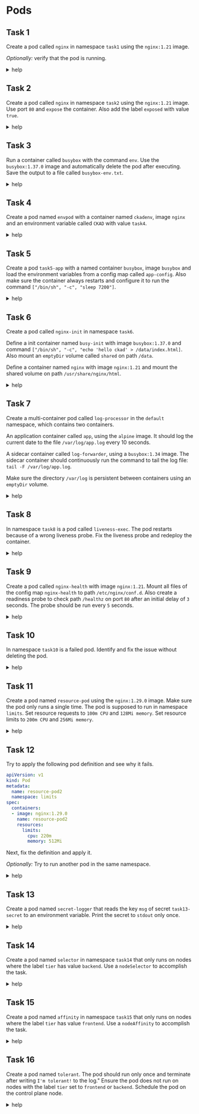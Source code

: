 # Pods

## Task 1

Create a pod called `nginx` in namespace `task1` using the `nginx:1.21` image.

_Optionally:_ verify that the pod is running.

<details><summary>help</summary>

```bash
k run nginx --image=nginx:1.21 --restart=Never -n task1
```

</details>

## Task 2

Create a pod called `nginx` in namespace `task2` using the `nginx:1.21` image.
Use port `80` and `expose` the container.
Also add the label `exposed` with value `true`.

<details><summary>help</summary>

```bash
k run nginx --image nginx:1.21 --restart=Never -n task2 --port 80 --expose --labels=exposed=true
```

</details>

## Task 3

Run a container called `busybox` with the command `env`.
Use the `busybox:1.37.0` image and automatically delete the pod after executing.
Save the output to a file called `busybox-env.txt`.

<details><summary>help</summary>

```bash
k run busybox --image busybox:1.37.0 -it --rm --restart Never --command -- env > busybox-env.txt
```

</details>

## Task 4

Create a pod named `envpod` with a container named `ckadenv`, image `nginx` and an environment variable called `CKAD` with value `task4`.

<details><summary>help</summary>

Create the resource:

```yaml
apiVersion: v1
kind: Pod
metadata:
  name: envpod
spec:
  containers:
  - name: ckadenv
    image: nginx
    env:
    - name: CKAD
      value: task4
```

</details>

## Task 5

Create a pod `task5-app` with a named container `busybox`, image `busybox` and load the environment variables from a config map called `app-config`.
Also make sure the container always restarts and configure it to run the command `["/bin/sh", "-c", "sleep 7200"]`.

<details><summary>help</summary>

Create the resource:

```yaml
apiVersion: v1
kind: Pod
metadata:
  name: task5-app
spec:
  containers:
  - name: busybox
    image: busybox
    envFrom:
    - configMapRef:
        name: app-config
    command: ["/bin/sh", "-c", "sleep 7200"]
  restartPolicy: Always
```

</details>

## Task 6

Create a pod called `nginx-init` in namespace `task6`.

Define a init container named `busy-init` with image `busybox:1.37.0` and command `["/bin/sh", "-c", "echo 'hello ckad' > /data/index.html]`.
Also mount an `emptyDir` volume called `shared` on path `/data`.

Define a container named `nginx` with image `nginx:1.21` and mount the shared volume on path `/usr/share/nginx/html`.

<details><summary>help</summary>

Create the resource:

```yaml
apiVersion: v1
kind: Pod
metadata:
  name: nginx-init
  namespace: task6
spec:
  initContainers:
  - name: busy-init
    image: busybox:1.37.0
    volumeMounts:
    - name: shared
      mountPath: /data
    command: ["/bin/sh", "-c", "echo 'hello ckad' > /data/index.html"]
  containers:
  - name: nginx
    image: nginx:1.21
    volumeMounts:
    - name: shared
      mountPath: /usr/share/nginx/html
  volumes:
  - name: shared
    emptyDir: {}
```

</details>

## Task 7

Create a multi-container pod called `log-processor` in the `default` namespace, which contains two containers.

An application container called `app`, using the `alpine` image.
It should log the current date to the file `/var/log/app.log` every 10 seconds.

A sidecar container called `log-forwarder`, using a `busybox:1.34` image.
The sidecar container should continuously run the command to tail the log file: `tail -F /var/log/app.log`.

Make sure the directory `/var/log` is persistent between containers using an `emptyDir` volume.

<details><summary>help</summary>

__Note:__
sidecar containers are implemented as init containers with restart policy set to "Always", see the [docs](https://kubernetes.io/docs/concepts/workloads/pods/sidecar-containers/#sidecar-containers-and-pod-lifecycle) for more details.

Create the resource:

```yaml
apiVersion: v1
kind: Pod
metadata:
  name: log-processor
  namespace: default
spec:
  volumes:
  - name: logs
    emptyDir: {}
  containers:
  - name: app
    image: alpine
    command:
    - /bin/sh
    - -c
    - while true; do echo "$(date)" >> /var/log/app.log; sleep 10; done;
    volumeMounts:
    - name: logs
      mountPath: /var/log
  initContainers:
  - name: log-forwarder
    image: busybox:1.34
    command:
    - /bin/sh
    - -c
    - tail -F /var/log/app.log
    volumeMounts:
    - name: logs
      mountPath: /var/log
    restartPolicy: Always
```

</details>

## Task 8

In namespace `task8` is a pod called `liveness-exec`.
The pod restarts because of a wrong liveness probe.
Fix the liveness probe and redeploy the container.

<details><summary>help</summary>

Extract the yaml definition of the pod to a file.

```bash
k get -n task8 pod liveness-exec -o yaml > t8pod.yaml
```

Delete the current pod from the cluster.

```bash
k delete -f t8pod.yaml --force
```

The liveness probe fails because of the pod command `rm -rf /tmp/healthy; sleep 15; touch /tmp/healthy; sleep 7200`.
The script sleeps for 15 seconds before the file `/tmp/healthy` is created.
Therefore the liveness probe fails.

Update the liveness probe in the yaml file (snippet):

```yaml
# ...
    livenessProbe:
      exec:
        command:
        - cat
        - /tmp/healthy
      failureThreshold: 1
      initialDelaySeconds: 15 # example solution
      periodSeconds: 5
      successThreshold: 1
      timeoutSeconds: 1
# ...
```

__Note:__
There a multiple ways to fix the probe.

- you could increase the failure threshold
- you could increase the initial delay
- you could increase the period
- or a mix of these

Redeploy the pod.

```shell
k apply -f t8pod.yaml
```

</details>

## Task 9

Create a pod called `nginx-health` with image `nginx:1.21`.
Mount all files of the config map `nginx-health` to path `/etc/nginx/conf.d`.
Also create a readiness probe to check path `/healthz` on port `80` after an initial delay of `3` seconds.
The probe should be run every `5` seconds.

<details><summary>help</summary>

Create the resource:

```yaml
apiVersion: v1
kind: Pod
metadata:
  name: nginx-health
spec:
  containers:
  - image: nginx:1.21
    name: nginx-health
    volumeMounts:
    - name: config-vol
      mountPath: "/etc/nginx/conf.d"
    readinessProbe:
      httpGet:
        path: /healthz
        port: 80
      initialDelaySeconds: 3
      periodSeconds: 5
  dnsPolicy: ClusterFirst
  volumes:
  - name: config-vol
    configMap:
      name: nginx-health
```

</details>

## Task 10

In namespace `task10` is a failed pod.
Identify and fix the issue without deleting the pod.

<details><summary>help</summary>

The pod fails because of a typo in the image tag.
Update the tag in place using the `kubectl edit` command.

```bash
k edit -n task10 po help-me
```

</details>

## Task 11

Create a pod named `resource-pod` using the `nginx:1.29.0` image.
Make sure the pod only runs a single time.
The pod is supposed to run in namespace `limits`.
Set resource requests to `100m CPU` and `128Mi memory`.
Set resource limits to `200m CPU` and `256Mi memory`.

<details><summary>help</summary>

Create a pod template.

```bash
k run resource-pod --image nginx:1.29.0 --restart Never -n limits --dry-run=client -o yaml > t11pod.yaml
```

Modify the template and update the resources section for the container.

```yaml
apiVersion: v1
kind: Pod
metadata:
  creationTimestamp: null
  labels:
    run: resource-pod
  name: resource-pod
  namespace: limits
spec:
  containers:
  - image: nginx:1.29.0
    name: resource-pod
    resources:
      requests:
        cpu: 100m
        memory: 128Mi
      limits:
        cpu: 200m
        memory: 256Mi
  dnsPolicy: ClusterFirst
  restartPolicy: Never # The container is supposed to run only once.
status: {}
```

Apply the pod definition.

```bash
k apply -f t11pod.yaml
```

</details>

## Task 12

Try to apply the following pod definition and see why it fails.

```yaml
apiVersion: v1
kind: Pod
metadata:
  name: resource-pod2
  namespace: limits
spec:
  containers:
  - image: nginx:1.29.0
    name: resource-pod2
    resources:
      limits:
        cpu: 220m
        memory: 512Mi
```

Next, fix the definition and apply it.

_Optionally:_ Try to run another pod in the same namespace.

<details><summary>help</summary>

When trying to apply the pod definition as is it fails because the cpu limit and the memory limit is set to high.

Describe the namespace to see it's resource limits.

```bash
k describe ns limits
```

Alternatively you could get the limit definition for the namespace.

```bash
k get limitranges -n limits -o yaml
```

Modify the template and update the resources section for the container to not exceed the namespace limits and apply it.

</details>

## Task 13

Create a pod named `secret-logger` that reads the key `msg` of secret `task13-secret` to an environment variable.
Print the secret to `stdout` only once.

<details><summary>help</summary>

Create a pod definition (envFrom solution).

```yaml
apiVersion: v1
kind: Pod
metadata:
  name: secret-logger
spec:
  containers:
  - name: secret-logger
    image: busybox
    command:
    - sh
    - -c
    - echo "$msg"
    envFrom:
    - secretRef:
        name: task13-secret
  restartPolicy: Never
```

Or create a pod definition (env solution).

```yaml
apiVersion: v1
kind: Pod
metadata:
  name: secret-logger
spec:
  containers:
  - name: secret-logger
    image: busybox
    command:
    - sh
    - -c
    - echo "$SECRET_VALUE"
    env:
    - name: SECRET_VALUE
      valueFrom:
        secretKeyRef:
          name: task13-secret
          key: msg
  restartPolicy: Never
```

_Optionally:_ Verify the output.

```bash
k logs secret-logger
```

</details>

## Task 14

Create a pod named `selector` in namespace `task14` that only runs on nodes where the label `tier` has value `backend`.
Use a `nodeSelector` to accomplish the task.

<details><summary>help</summary>

Create the resource:

```yaml
apiVersion: v1
kind: Pod
metadata:
  name: selector
  namespace: task14
spec:
  nodeSelector:
    tier: backend
  containers:
  - image: nginx
    name: selector
```

</details>

## Task 15

Create a pod named `affinity` in namespace `task15` that only runs on nodes where the label `tier` has value `frontend`.
Use a `nodeAffinity` to accomplish the task.

<details><summary>help</summary>

Create the resource:

```yaml
apiVersion: v1
kind: Pod
metadata:
  name: affinity
  namespace: task15
spec:
  affinity:
    nodeAffinity:
      requiredDuringSchedulingIgnoredDuringExecution:
        nodeSelectorTerms:
        - matchExpressions:
          - key: tier
            operator: In
            values:
            - frontend
  containers:
  - name: nginx
    image: nginx
```

</details>

## Task 16

Create a pod named `tolerant`.
The pod should run only once and terminate after writing `I'm tolerant!` to the log."
Ensure the pod does not run on nodes with the label `tier` set to `frontend` or `backend`.
Schedule the pod on the control plane node.

<details><summary>help</summary>

Create the resource:

```yaml
apiVersion: v1
kind: Pod
metadata:
  name: tolerant
spec:
  affinity:
    nodeAffinity:
      requiredDuringSchedulingIgnoredDuringExecution:
        nodeSelectorTerms:
        - matchExpressions:
          - key: tier
            operator: NotIn
            values:
            - frontend
            - backend
  tolerations:
  - key: node-role.kubernetes.io/control-plane
    operator: Exists
    effect: NoSchedule
  containers:
  - name: tolerant
    image: busybox
    command: ["/bin/sh", "-c", "echo \"I'm tolerant!\""]
  restartPolicy: Never
```

</details>
